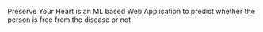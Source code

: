 Preserve Your Heart is an ML based Web Application to predict whether the person is free from the disease or not
